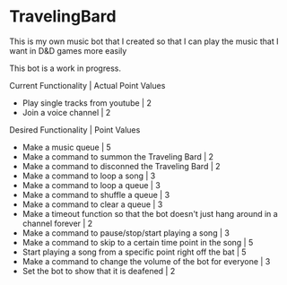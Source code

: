 ﻿# TravelingBard

This is my own music bot that I created so that I can play the music that I want in D&D games more easily

This bot is a work in progress.

Current Functionality | Actual Point Values
- Play single tracks from youtube | 2
- Join a voice channel | 2

Desired Functionality | Point Values
- Make a music queue | 5
- Make a command to summon the Traveling Bard | 2
- Make a command to disconned the Traveling Bard | 2
- Make a command to loop a song | 3
- Make a command to loop a queue | 3
- Make a command to shuffle a queue | 3
- Make a command to clear a queue | 3
- Make a timeout function so that the bot doesn't just hang around in a channel forever | 2
- Make a command to pause/stop/start playing a song | 3
- Make a command to skip to a certain time point in the song | 5
- Start playing a song from a specific point right off the bat | 5
- Make a command to change the volume of the bot for everyone | 3
- Set the bot to show that it is deafened | 2
